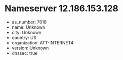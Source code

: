 # Nameserver 12.186.153.128

* as_number: 7018
* name: Unknown
* city: Unknown
* country: US
* organization: ATT-INTERNET4
* version: Unknown
* dnssec: true
